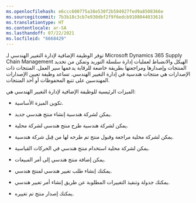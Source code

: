 ```yaml
---
ms.openlocfilehash: e6ccc600775a38e530f2b584927fed9a8508366e
ms.sourcegitcommit: 7b3b18c3cb7e930dbf2f9f6edcb9108044033616
ms.translationtype: HT
ms.contentlocale: ar-SA
ms.lasthandoff: 07/22/2021
ms.locfileid: "6668429"
---
```

توفر الوظيفة الإضافية لإدارة التغيير الهندسي لـ Microsoft Dynamics 365 Supply Chain Management الهيكل والانضباط لعمليات إدارة سلسلة التوريد وتمكن من تحديد المنتجات وإصدارها ومراجعتها بطريقة خاضعة للرقابة يدعمها سير العمل. المنتجات ذات الإصدارات هي منتجات هندسية في إدارة التغيير الهندسي. تساعد وظيفة تعيين الإصدارات المهندسين على تتبع المحفوظات أو أحد المنتجات.

الميزات الرئيسية للوظيفة الإضافية لإدارة التغيير الهندسي هي:

- تكوين الميزة الأساسية.

- يمكن لشركة هندسية إنشاء منتج هندسي جديد.

- يمكن لشركة هندسية طرح منتج هندسي لشركة محلية.

- يمكن لشركة محلية مراجعة وقبول منتج تم طرحه لها من قِبل شركة هندسية.

- يمكن لشركة محلية استخدام منتج هندسي في الحركات القياسية.

- يمكن إضافة منتج هندسي إلى أمر المبيعات.

- يمكنك إنشاء طلب تغيير هندسي لمنتج هندسي.

- يمكنك جدولة وتنفيذ التغييرات المطلوبة عن طريق إنشاء أمر تغيير هندسي.

- يمكنك إصدار منتج تم تغييره.
